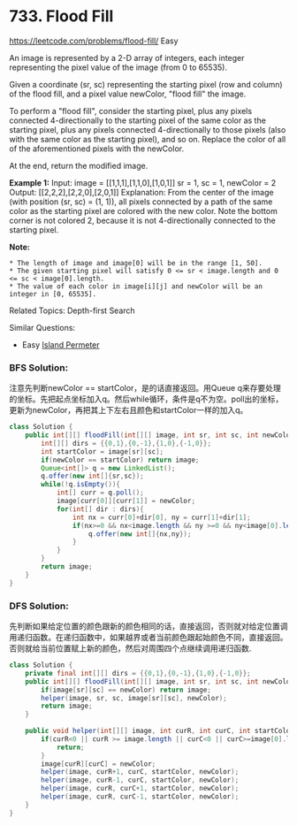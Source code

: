 # 733. Flood Fill
<https://leetcode.com/problems/flood-fill/>
Easy

An image is represented by a 2-D array of integers, each integer representing the pixel value of the image (from 0 to 65535).

Given a coordinate (sr, sc) representing the starting pixel (row and column) of the flood fill, and a pixel value newColor, "flood fill" the image.

To perform a "flood fill", consider the starting pixel, plus any pixels connected 4-directionally to the starting pixel of the same color as the starting pixel, plus any pixels connected 4-directionally to those pixels (also with the same color as the starting pixel), and so on. Replace the color of all of the aforementioned pixels with the newColor.

At the end, return the modified image.

**Example 1:**
    Input: 
    image = [[1,1,1],[1,1,0],[1,0,1]]
    sr = 1, sc = 1, newColor = 2
    Output: [[2,2,2],[2,2,0],[2,0,1]]
    Explanation: 
    From the center of the image (with position (sr, sc) = (1, 1)), all pixels connected 
    by a path of the same color as the starting pixel are colored with the new color.
    Note the bottom corner is not colored 2, because it is not 4-directionally connected
    to the starting pixel.

**Note:**

    * The length of image and image[0] will be in the range [1, 50].
    * The given starting pixel will satisfy 0 <= sr < image.length and 0 <= sc < image[0].length.
    * The value of each color in image[i][j] and newColor will be an integer in [0, 65535].


Related Topics: Depth-first Search

Similar Questions: 
* Easy [Island Permeter](https://leetcode.com/problems/island-perimeter/)



### BFS Solution:
注意先判断newColor == startColor，是的话直接返回。用Queue q来存要处理的坐标。先把起点坐标加入q。然后while循环，条件是q不为空。poll出的坐标，更新为newColor，再把其上下左右且颜色和startColor一样的加入q。

```java
class Solution {
    public int[][] floodFill(int[][] image, int sr, int sc, int newColor) {
        int[][] dirs = {{0,1},{0,-1},{1,0},{-1,0}};
        int startColor = image[sr][sc];
        if(newColor == startColor) return image;
        Queue<int[]> q = new LinkedList();
        q.offer(new int[]{sr,sc});
        while(!q.isEmpty()){
            int[] curr = q.poll();
            image[curr[0]][curr[1]] = newColor;
            for(int[] dir : dirs){
                int nx = curr[0]+dir[0], ny = curr[1]+dir[1];
                if(nx>=0 && nx<image.length && ny >=0 && ny<image[0].length && image[nx][ny] == startColor){
                    q.offer(new int[]{nx,ny});
                } 
            }
        }
        return image;
    }
}
```

### DFS Solution: 
先判断如果给定位置的颜色跟新的颜色相同的话，直接返回，否则就对给定位置调用递归函数。在递归函数中，如果越界或者当前颜色跟起始颜色不同，直接返回。否则就给当前位置赋上新的颜色，然后对周围四个点继续调用递归函数.

```java
class Solution {
    private final int[][] dirs = {{0,1},{0,-1},{1,0},{-1,0}};
    public int[][] floodFill(int[][] image, int sr, int sc, int newColor) {
        if(image[sr][sc] == newColor) return image;
        helper(image, sr, sc, image[sr][sc], newColor);
        return image;
    }
    
    public void helper(int[][] image, int curR, int curC, int startColor, int newColor){
        if(curR<0 || curR >= image.length || curC<0 || curC>=image[0].length || image[curR][curC] != startColor){
            return;
        }
        image[curR][curC] = newColor;
        helper(image, curR+1, curC, startColor, newColor);
        helper(image, curR-1, curC, startColor, newColor);
        helper(image, curR, curC+1, startColor, newColor);
        helper(image, curR, curC-1, startColor, newColor);
    }
}
```